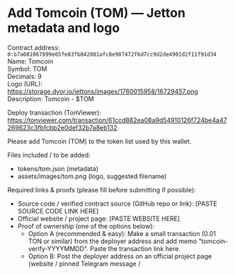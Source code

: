 # Add Tomcoin (TOM) — Jetton metadata and logo

Contract address: `0:b7a081067899e65fe83fb842081afc8e987472f6d7cc9d2de4901d2f11f91d34`  
Name: Tomcoin  
Symbol: TOM  
Decimals: 9  
Logo (URL): https://storage.dyor.io/jettons/images/1760015958/16729457.png  
Description: Tomcoin - $TOM

Deploy transaction (TonViewer):  
https://tonviewer.com/transaction/61ccd882ea08a9d54910126f724be4a47269623c3fbfcbb2e0def32b7a8eb132

Please add Tomcoin (TOM) to the token list used by this wallet.

Files included / to be added:
- tokens/tom.json (metadata)
- assets/images/tom.png (logo, suggested filename)

Required links & proofs (please fill before submitting if possible):
- Source code / verified contract source (GitHub repo or link): [PASTE SOURCE CODE LINK HERE]
- Official website / project page: [PASTE WEBSITE HERE]
- Proof of ownership (one of the options below):
  - Option A (recommended & easy): Make a small transaction (0.01 TON or similar) from the deployer address and add memo "tomcoin-verify-YYYYMMDD". Paste the transaction link here.
  - Option B: Post the deployer address on an official project page (website / pinned Telegram message /